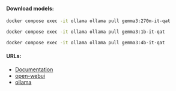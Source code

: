 #### Download models:
```bash
docker compose exec -it ollama ollama pull gemma3:270m-it-qat
```
```bash
docker compose exec -it ollama ollama pull gemma3:1b-it-qat
```
```bash
docker compose exec -it ollama ollama pull gemma3:4b-it-qat
```

#### URLs:
- [Documentation](https://docs.ollama.com/)
- [open-webui](https://github.com/open-webui/open-webui/pkgs/container/open-webui)
- [ollama](https://hub.docker.com/r/ollama/ollama/tags)
